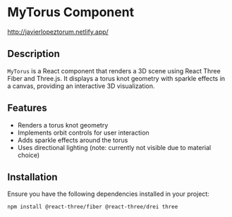 # MyTorus Component
http://javierlopeztorum.netlify.app/
## Description

`MyTorus` is a React component that renders a 3D scene using React Three Fiber and Three.js. It displays a torus knot geometry with sparkle effects in a canvas, providing an interactive 3D visualization.

## Features

- Renders a torus knot geometry
- Implements orbit controls for user interaction
- Adds sparkle effects around the torus
- Uses directional lighting (note: currently not visible due to material choice)

## Installation

Ensure you have the following dependencies installed in your project:

```bash
npm install @react-three/fiber @react-three/drei three
```
